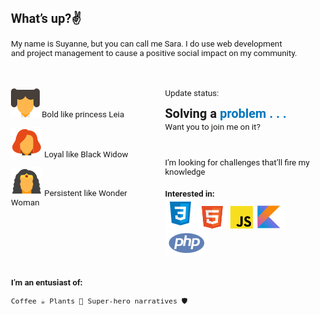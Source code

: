 <!DOCTYPE html>
<html lang="en">
<head>
  <meta charset="UTF-8">
  <meta http-equiv="X-UA-Compatible" content="IE=edge">
  <meta name="viewport" content="width=device-width, initial-scale=1.0">
  <title>Document</title>
  <!-- LINK FONTS -->
  <link rel="preconnect" href="https://fonts.googleapis.com">
  <link rel="preconnect" href="https://fonts.gstatic.com" crossorigin>
  <link href="https://fonts.googleapis.com/css2?family=Roboto:wght@300;400;700&display=swap" rel="stylesheet">
  <style>
    *{
      margin: 0px;
      padding: 0px;
    }
    body{
      font-size: 10pt;
      font-family: 'Roboto', sans-serif;
    }
    main{
      display: flex;
      margin-top:35px;
    }
    main .text{
      margin-left:40px;
      font-weight: 400;
    }
    .text h2{
      margin-top: 2px;
      margin-bottom: 2px;
    }
    .text b{
        color: #0277BD;
    }
    .technologies{
      margin-top: 20px;
    }
  </style>
</head>
<body>
  <h2>What’s up?✌️</h2>
  <p>My name is Suyanne, but you can call me Sara. I do use web development <br>and project management  to cause a positive social impact on my community.</p>
  <main>
    <div class="characters">
      <p>
        <img src="images/LeiaIcon.svg" alt="">
        Bold like princess Leia
      </p>
      <p>
        <img src="images/ViuvaIcon.svg" alt="">
        Loyal like Black Widow
      </p>
      <p>
        <img src="images/WonderWomanIcon.svg" alt="">
        Persistent like Wonder Woman
      </p>
    </div>
    <div class="text">
      <p>
        Update status:
        <h2>Solving a <b>problem . . .</b></h2>
        Want you to join me on it? <br>
      </p><br>
      <p>
        I’m looking for challenges that’ll fire my <br> knowledge
      </p>
      <div class="technologies">
        <h4>Interested in: </h4>
        <div class="images">
          <img src="images/CssIcon.svg" alt="Css">
          <img src="images/HtmlIcon.svg" alt="HTML">
          <img src="images/JsIcon.svg" alt="JavaScript">
          <img src="images/KotlinIcon.svg" alt="Kotlin">
          <img src="images/PhpIcon.svg" alt="PHP">
        </div>
      </div>
    </div>
  </main>
  <br>
  <div class="curiosities">
    <h4>I’m an entusiast of:  </h4>
          
    Coffee ☕ Plants 🌵 Super-hero narratives 🛡️
  </div>
</body>
</html>